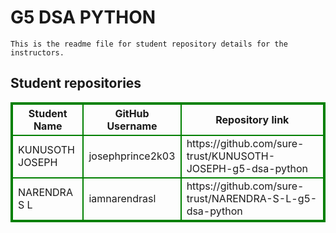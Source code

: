 # G5 DSA PYTHON
    This is the readme file for student repository details for the instructors.
## Student repositories 
<table style="border : 2px solid green; width:100%;">
<tr >
<th style="border : 2px solid green;">Student Name</th>
<th style="border : 2px solid green;">GitHub Username</th>
<th style="border : 2px solid green;">Repository link</th>
</tr>
<tr style="border : 2px solid green;">
<td style="border : 2px solid green;">KUNUSOTH JOSEPH</td> 

<td style="border : 2px solid green;">josephprince2k03</td> 

<td style="border : 2px solid green;">https://github.com/sure-trust/KUNUSOTH-JOSEPH-g5-dsa-python</td> 
</tr>

<tr style="border : 2px solid green;">
<td style="border : 2px solid green;">NARENDRA S L</td> 

<td style="border : 2px solid green;">iamnarendrasl</td> 

<td style="border : 2px solid green;">https://github.com/sure-trust/NARENDRA-S-L-g5-dsa-python</td> 
</tr>
